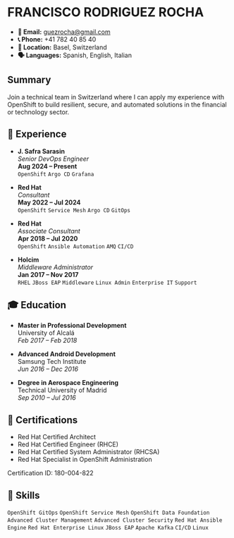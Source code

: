 # FRANCISCO RODRIGUEZ ROCHA

- **📧 Email:** guezrocha@gmail.com
- **📞 Phone:** +41 782 40 85 40
- **📍 Location:** Basel, Switzerland
- **🗣️ Languages:** Spanish, English, Italian

## Summary

Join a technical team in Switzerland where I can apply my experience with OpenShift to build resilient, secure, and automated solutions in the financial or technology sector.

## 💼 Experience

- **J. Safra Sarasin**  
*Senior DevOps Engineer*  
**Aug 2024 – Present**  
`OpenShift` `Argo CD` `Grafana`

- **Red Hat**  
*Consultant*  
**May 2022 – Jul 2024**  
`OpenShift` `Service Mesh` `Argo CD` `GitOps`

- **Red Hat**  
*Associate Consultant*  
**Apr 2018 – Jul 2020**  
`OpenShift` `Ansible Automation` `AMQ` `CI/CD`

- **Holcim**  
*Middleware Administrator*  
**Jan 2017 – Nov 2017**  
`RHEL` `JBoss EAP` `Middleware` `Linux Admin` `Enterprise IT` `Support`

## 🎓 Education

- **Master in Professional Development**  
University of Alcalá  
*Feb 2017 – Feb 2018*

- **Advanced Android Development**  
Samsung Tech Institute  
*Jun 2016 – Dec 2016*

- **Degree in Aerospace Engineering**  
Technical University of Madrid  
*Sep 2010 – Jul 2016*

## 🏅 Certifications

- Red Hat Certified Architect
- Red Hat Certified Engineer (RHCE)
- Red Hat Certified System Administrator (RHCSA)
- Red Hat Specialist in OpenShift Administration

Certification ID: 180-004-822  

## 🧰 Skills

`OpenShift GitOps` `OpenShift Service Mesh` `OpenShift Data Foundation` `Advanced Cluster Management` `Advanced Cluster Security` `Red Hat Ansible Engine` `Red Hat Enterprise Linux` `JBoss EAP` `Apache Kafka` `CI/CD` `Linux`
